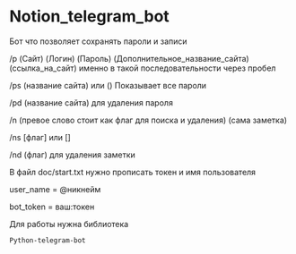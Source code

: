 # Notion_telegram_bot
Бот что позволяет сохранять пароли и записи


/p (Сайт) (Логин) (Пароль) (Дополнительное_название_сайта) (ссылка_на_сайт) именно в такой последовательности через пробел

/ps (название сайта) или () Показывает все пароли 

/pd (название сайта) для удаления пароля

/n (превое слово стоит как флаг для поиска и удаления) (сама заметка)

/ns [флаг] или []

/nd (флаг) для удаления заметки 

В файл doc/start.txt нужно прописать токен и имя пользователя

  user_name = @никнейм
	
  bot_token = ваш:токен

Для работы нужна библиотека 

	Python-telegram-bot
